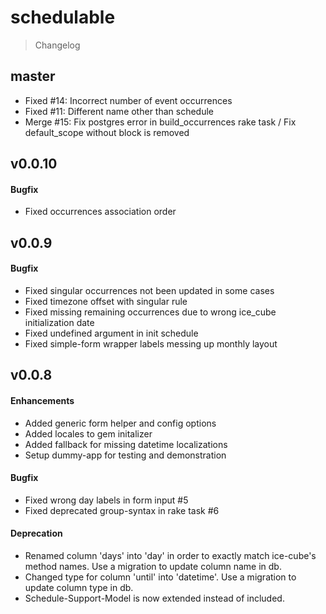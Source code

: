 schedulable
===========

> Changelog

master
------

* Fixed #14: Incorrect number of event occurrences
* Fixed #11: Different name other than schedule
* Merge #15: Fix postgres error in build_occurrences rake task / Fix default_scope without block is removed

v0.0.10
-------

#### Bugfix

* Fixed occurrences association order

v0.0.9
------

#### Bugfix

* Fixed singular occurrences not been updated in some cases
* Fixed timezone offset with singular rule
* Fixed missing remaining occurrences due to wrong ice_cube initialization date
* Fixed undefined argument in init schedule
* Fixed simple-form wrapper labels messing up monthly layout

v0.0.8
------

#### Enhancements

* Added generic form helper and config options
* Added locales to gem initalizer
* Added fallback for missing datetime localizations
* Setup dummy-app for testing and demonstration

#### Bugfix

* Fixed wrong day labels in form input #5
* Fixed deprecated group-syntax in rake task #6

#### Deprecation

* Renamed column 'days' into 'day' in order to exactly match ice-cube's method names. Use a migration to update column name in db.
* Changed type for column 'until' into 'datetime'. Use a migration to update column type in db.
* Schedule-Support-Model is now extended instead of included.